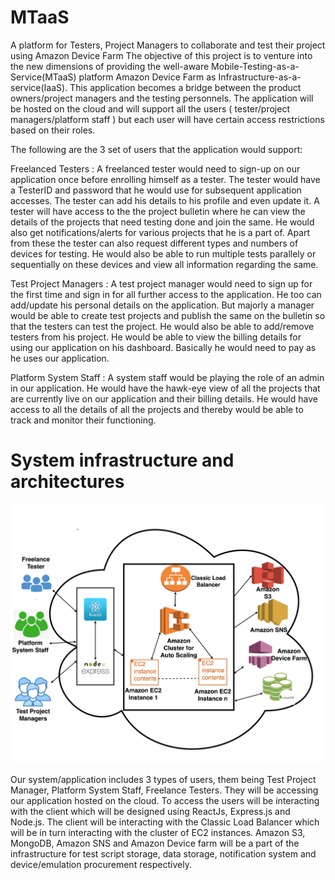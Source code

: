 # MTaaS
A platform for Testers, Project Managers to collaborate and test their project using Amazon Device Farm
The objective of this project is to venture into the new dimensions of providing the well-aware Mobile-Testing-as-a-Service(MTaaS) platform Amazon Device Farm as  Infrastructure-as-a-service(IaaS). This application becomes a bridge between the product owners/project managers and the testing personnels. The application will be hosted on the cloud and will support all the users ( tester/project managers/platform staff ) but each user will have certain access restrictions based on their roles.

The following are the 3 set of users that the application would support:

Freelanced Testers : A freelanced tester would need to sign-up on our application once before enrolling himself as a tester. The tester would have a TesterID and password that he would use for subsequent application accesses. The tester can add his details to his profile and even update it. A tester will have access to the the project bulletin where he can view the details of the projects that need testing done and join the same. He would also get notifications/alerts for various projects that he is a part of. Apart from these the tester can also request different types and numbers of devices for testing. He would also be able to run multiple tests parallely or sequentially on these devices and view all information regarding the same.

Test Project Managers :  A test project manager would need to sign up for the first time and sign in for all further access to the application. He too can add/update his personal details on the application. But majorly a manager would be able to create test projects and publish the same on the bulletin so that the testers can test the project. He would also be able to add/remove testers from his project. He would be able to view the billing details for using our application on his dashboard. Basically he would need to pay as he uses our application.

Platform System Staff : A system staff would be playing the role of an  admin in our application. He would have the hawk-eye view of all the projects that are currently live on our application and their billing details. He would have access to all the details of all the projects and thereby would be able to track and monitor their functioning.


# System infrastructure and architectures

![alt text](https://github.com/shubh08/MTaaS/blob/master/3.1-CloudSystemInfrastructure.jpg)

Our system/application includes 3 types of users, them being Test Project Manager, Platform System Staff, Freelance Testers. They will be accessing our application hosted on the cloud. To access the users will be interacting with the client which will be designed using ReactJs, Express.js and Node.js. The client will be interacting with the Classic Load Balancer which will be in turn interacting with the cluster of EC2 instances. 
Amazon S3, MongoDB, Amazon SNS and Amazon Device farm will be a part of the infrastructure for test script storage, data storage, notification system and device/emulation procurement respectively.




